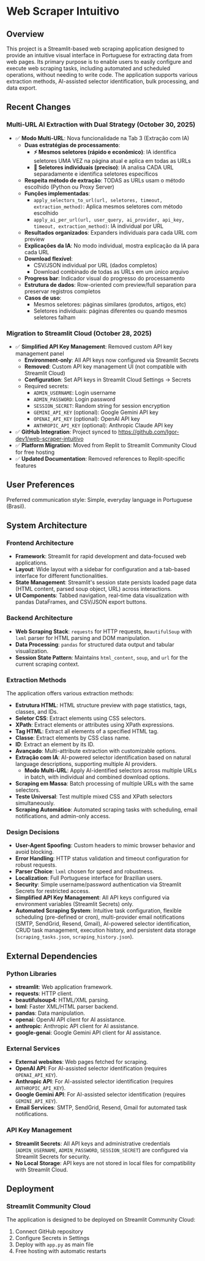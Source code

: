# Web Scraper Intuitivo

## Overview

This project is a Streamlit-based web scraping application designed to provide an intuitive visual interface in Portuguese for extracting data from web pages. Its primary purpose is to enable users to easily configure and execute web scraping tasks, including automated and scheduled operations, without needing to write code. The application supports various extraction methods, AI-assisted selector identification, bulk processing, and data export.

## Recent Changes

### Multi-URL AI Extraction with Dual Strategy (October 30, 2025)
- ✅ **Modo Multi-URL**: Nova funcionalidade na Tab 3 (Extração com IA)
  - **Duas estratégias de processamento**:
    - **⚡ Mesmos seletores (rápido e econômico)**: IA identifica seletores UMA VEZ na página atual e aplica em todas as URLs
    - **🎯 Seletores individuais (preciso)**: IA analisa CADA URL separadamente e identifica seletores específicos
  - **Respeita método de extração**: TODAS as URLs usam o método escolhido (Python ou Proxy Server)
  - **Funções implementadas**:
    - `apply_selectors_to_url(url, seletores, timeout, extraction_method)`: Aplica mesmos seletores com método escolhido
    - `apply_ai_per_url(url, user_query, ai_provider, api_key, timeout, extraction_method)`: IA individual por URL
  - **Resultados organizados**: Expanders individuais para cada URL com preview
  - **Explicações da IA**: No modo individual, mostra explicação da IA para cada URL
  - **Download flexível**: 
    - CSV/JSON individual por URL (dados completos)
    - Download combinado de todas as URLs em um único arquivo
  - **Progress bar**: Indicador visual do progresso do processamento
  - **Estrutura de dados**: Row-oriented com preview/full separation para preservar registros completos
  - **Casos de uso**: 
    - Mesmos seletores: páginas similares (produtos, artigos, etc)
    - Seletores individuais: páginas diferentes ou quando mesmos seletores falham

### Migration to Streamlit Cloud (October 28, 2025)
- ✅ **Simplified API Key Management**: Removed custom API key management panel
  - **Environment-only**: All API keys now configured via Streamlit Secrets
  - **Removed**: Custom API key management UI (not compatible with Streamlit Cloud)
  - **Configuration**: Set API keys in Streamlit Cloud Settings → Secrets
  - Required secrets:
    - `ADMIN_USERNAME`: Login username
    - `ADMIN_PASSWORD`: Login password
    - `SESSION_SECRET`: Random string for session encryption
    - `GEMINI_API_KEY` (optional): Google Gemini API key
    - `OPENAI_API_KEY` (optional): OpenAI API key
    - `ANTHROPIC_API_KEY` (optional): Anthropic Claude API key
- ✅ **GitHub Integration**: Project synced to https://github.com/Igor-dev1/web-scraper-intuitivo
- ✅ **Platform Migration**: Moved from Replit to Streamlit Community Cloud for free hosting
- ✅ **Updated Documentation**: Removed references to Replit-specific features

## User Preferences

Preferred communication style: Simple, everyday language in Portuguese (Brasil).

## System Architecture

### Frontend Architecture
- **Framework**: Streamlit for rapid development and data-focused web applications.
- **Layout**: Wide layout with a sidebar for configuration and a tab-based interface for different functionalities.
- **State Management**: Streamlit's session state persists loaded page data (HTML content, parsed soup object, URL) across interactions.
- **UI Components**: Tabbed navigation, real-time data visualization with pandas DataFrames, and CSV/JSON export buttons.

### Backend Architecture
- **Web Scraping Stack**: `requests` for HTTP requests, `BeautifulSoup` with `lxml` parser for HTML parsing and DOM manipulation.
- **Data Processing**: `pandas` for structured data output and tabular visualization.
- **Session State Pattern**: Maintains `html_content`, `soup`, and `url` for the current scraping context.

### Extraction Methods
The application offers various extraction methods:
- **Estrutura HTML**: HTML structure preview with page statistics, tags, classes, and IDs.
- **Seletor CSS**: Extract elements using CSS selectors.
- **XPath**: Extract elements or attributes using XPath expressions.
- **Tag HTML**: Extract all elements of a specified HTML tag.
- **Classe**: Extract elements by CSS class name.
- **ID**: Extract an element by its ID.
- **Avançado**: Multi-attribute extraction with customizable options.
- **Extração com IA**: AI-powered selector identification based on natural language descriptions, supporting multiple AI providers.
  - **Modo Multi-URL**: Apply AI-identified selectors across multiple URLs in batch, with individual and combined download options.
- **Scraping em Massa**: Batch processing of multiple URLs with the same selectors.
- **Teste Universal**: Test multiple mixed CSS and XPath selectors simultaneously.
- **Scraping Automático**: Automated scraping tasks with scheduling, email notifications, and admin-only access.

### Design Decisions
- **User-Agent Spoofing**: Custom headers to mimic browser behavior and avoid blocking.
- **Error Handling**: HTTP status validation and timeout configuration for robust requests.
- **Parser Choice**: `lxml` chosen for speed and robustness.
- **Localization**: Full Portuguese interface for Brazilian users.
- **Security**: Simple username/password authentication via Streamlit Secrets for restricted access.
- **Simplified API Key Management**: All API keys configured via environment variables (Streamlit Secrets) only.
- **Automated Scraping System**: Intuitive task configuration, flexible scheduling (pre-defined or cron), multi-provider email notifications (SMTP, SendGrid, Resend, Gmail), AI-powered selector identification, CRUD task management, execution history, and persistent data storage (`scraping_tasks.json`, `scraping_history.json`).

## External Dependencies

### Python Libraries
- **streamlit**: Web application framework.
- **requests**: HTTP client.
- **beautifulsoup4**: HTML/XML parsing.
- **lxml**: Faster XML/HTML parser backend.
- **pandas**: Data manipulation.
- **openai**: OpenAI API client for AI assistance.
- **anthropic**: Anthropic API client for AI assistance.
- **google-genai**: Google Gemini API client for AI assistance.

### External Services
- **External websites**: Web pages fetched for scraping.
- **OpenAI API**: For AI-assisted selector identification (requires `OPENAI_API_KEY`).
- **Anthropic API**: For AI-assisted selector identification (requires `ANTHROPIC_API_KEY`).
- **Google Gemini API**: For AI-assisted selector identification (requires `GEMINI_API_KEY`).
- **Email Services**: SMTP, SendGrid, Resend, Gmail for automated task notifications.

### API Key Management
- **Streamlit Secrets**: All API keys and administrative credentials (`ADMIN_USERNAME`, `ADMIN_PASSWORD`, `SESSION_SECRET`) are configured via Streamlit Secrets for security.
- **No Local Storage**: API keys are not stored in local files for compatibility with Streamlit Cloud.

## Deployment

### Streamlit Community Cloud
The application is designed to be deployed on Streamlit Community Cloud:
1. Connect GitHub repository
2. Configure Secrets in Settings
3. Deploy with `app.py` as main file
4. Free hosting with automatic restarts
